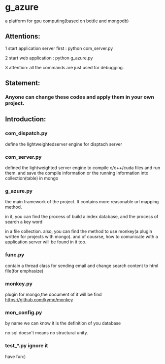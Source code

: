 g_azure
=======

a platform for gpu computing(based on bottle and mongodb)


Attentions:
--------------------------------------------------------
1 start application server first : python com_server.py
 
2 start web application : python g_azure.py
 
3 attention: all the commands are just used for debugging.
 
Statement:
------------------------------------------------------------

### Anyone can change these codes and apply them in your own project.

Introduction:
------------------------------------------------------------
### com_dispatch.py

 define the lightweightedserver engine for disptach server
   
     
### com_server.py 

  defined the lightweighted server engine to compile c/c++/cuda files and run them.
  and save the compile information or the running information into collection(table) in mongo

### g_azure.py
  the main framework of the project. It contains more reasonable url mapping method.
 
 in it, you can find the process of build a index database, and the process of search a key word 
  
  in a file collection.
   also, you can find the method to use monkey(a plugin written for projects with mongo).
   and of cousrse, how to comunicate with a application server will be found in it too.

### func.py
contain a thread class for sending email and change search content to html file(for emphasize)

### monkey.py
plugin for mongo,the document of it will be find https://github.com/kymo/monkey

### mon_config.py 
by name we can know it is the definition of you database
  
  no sql doesn't means no structural unity.

### test_*.py ignore it


have fun:)
